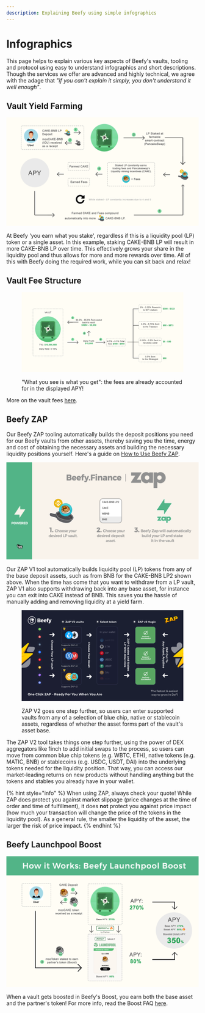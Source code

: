 ```yaml
---
description: Explaining Beefy using simple infographics
---
```


# Infographics

This page helps to explain various key aspects of Beefy's vaults, tooling and protocol using easy to understand infographics and short descriptions. Though the services we offer are advanced and highly technical, we agree with the adage that _"if you can't explain it simply, you don't understand it well enough"_.

## Vault Yield Farming

![](../.gitbook/assets/beefy-info-yield-optimizing-process.png)

At Beefy 'you earn what you stake', regardless if this is a liquidity pool (LP) token or a single asset. In this example, staking CAKE-BNB LP will result in more CAKE-BNB LP over time. This effectively grows your share in the liquidity pool and thus allows for more and more rewards over time. All of this with Beefy doing the required work, while you can sit back and relax!

## Vault Fee Structure

<figure><img src="../.gitbook/assets/beefy-info-fees (1).png" alt=""><figcaption><p>"What you see is what you get": the fees are already accounted for in the displayed APY!</p></figcaption></figure>

More on the vault fees [here](../products/vaults.md#what-is-the-vault-fee-structure).

## Beefy ZAP

Our Beefy ZAP tooling automatically builds the deposit positions you need for our Beefy vaults from other assets, thereby saving you the time, energy and cost of obtaining the necessary assets and building the necessary liquidity positions yourself. Here's a guide on [How to Use Beefy ZAP](how-to-guides/how-to-beefy-zap.md).

![ZAP V1 allows users to enter supported LP vaults with any of the base assets in the LP.](../.gitbook/assets/beefy-info-zap.png)

Our ZAP V1 tool automatically builds liquidity pool (LP) tokens from any of the base deposit assets, such as from BNB for the CAKE-BNB LP2 shown above. When the time has come that you want to withdraw from a LP vault, ZAP V1 also supports withdrawing back into any base asset, for instance you can exit into CAKE instead of BNB. This saves you the hassle of manually adding and removing liquidity at a yield farm.&#x20;

<figure><img src="../.gitbook/assets/ZAP_Infographic_.png" alt=""><figcaption><p>ZAP V2 goes one step further, so users can enter supported vaults from any of a selection of blue chip, native or stablecoin assets, regardless of whether the asset forms part of the vault's asset base.</p></figcaption></figure>

The ZAP V2 tool takes things one step further, using the power of DEX aggregators like 1inch to add initial swaps to the process, so users can move from common blue chip tokens (e.g. WBTC, ETH), native tokens (e.g. MATIC, BNB) or stablecoins (e.g. USDC, USDT, DAI) into the underlying tokens needed for the liquidity position. That way, you can access our market-leading returns on new products without handling anything but the tokens and stables you already have in your wallet.

{% hint style="info" %}
When using ZAP, always check your quote! While ZAP does protect you against market slippage (price changes at the time of order and time of fulfillment), it does **not** protect you against price impact (how much your transaction will change the price of the tokens in the liquidity pool). As a general rule, the smaller the liquidity of the asset, the larger the risk of price impact.
{% endhint %}

## Beefy Launchpool Boost

![](../.gitbook/assets/beefy-info-boost.png)

When a vault gets boosted in Beefy's Boost, you earn both the base asset and the partner's token! For more info, read the Boost FAQ [here](../products/boost.md).
